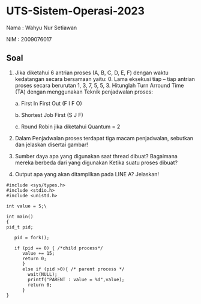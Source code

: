 # UTS-Sistem-Operasi-2023
Nama  : Wahyu Nur Setiawan

NIM   : 2009076017

## Soal
1. Jika diketahui 6 antrian proses (A, B, C, D, E, F) dengan waktu kedatangan secara bersamaan yaitu: 0. Lama eksekusi tiap – tiap antrian    proses secara berurutan 1, 3, 7, 5, 5, 3. Hitunglah Turn Arround Time (TA) dengan menggunakan Teknik penjadwalan proses:

    a. First In First Out (F I F O)

    b. Shortest Job First (S J F)

    c. Round Robin jika diketahui Quantum = 2

2. Dalam Penjadwalan proses terdapat tiga macam penjadwalan, sebutkan dan jelaskan disertai gambar!

3. Sumber daya apa yang digunakan saat thread dibuat? Bagaimana mereka berbeda dari yang digunakan Ketika suatu proses dibuat?

4. Output apa yang akan ditampilkan pada LINE A? Jelaskan!

```
#include <sys/types.h>
#include <stdio.h>
#include <unistd.h>

int value = 5;\

int main()
{
pid_t pid;
    
   pid = fork();
        
   if (pid == 0) { /*child process*/
      value += 15;
      return 0;
      }
      else if (pid >0){ /* parent process */
        wait(NULL);
        printf("PARENT : value = %d",value);
        return 0;
      }
} 
```
